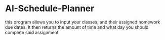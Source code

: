 # AI-Schedule-Planner
 this program allows you to input your classes, and their assigned homework due dates. It then returns the amount of time and what day you should complete said assignment
